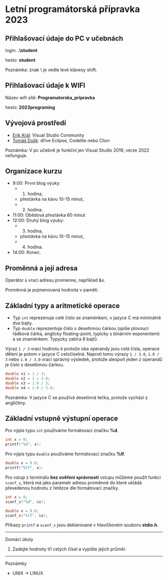 # Letní programátorská přípravka 2023

## Přihlašovací údaje do PC v učebnách

login: **.\student**

heslo: **student**

Poznámka: znak \ je vedle levé klávesy shift.

## Přihlašovací údaje k WIFI

Název wifi sítě: **Programatorska_pripravka**

heslo: **2023programing**

## Vývojová prostředí

- [Erik Král](https://fai.utb.cz/contacts/ing-et-ing-erik-kral-ph-d/): Visual Studio Community
- [Tomáš Dulík](https://fai.utb.cz/contacts/ing-tomas-dulik-ph-d/): dříve Eclipse, Codelite nebo Clion

Poznámka: V pc učebně je funkční jen Visual Studio 2019, verze 2022 nefunguje.

## Organizace kurzu

- 9:00: První blog výuky:
	- 1. hodina,
	- přestávka na kávu 10-15 minut,
	- 2. hodina.
- 11:00: Obědová přestávka 60 minut
- 12:00: Druhý blog výuky:
	- 3. hodina,
	- přestávka na kávu 10-15 minut,
	- 4. hodina.
- 14:00: Konec.

## Proměnná a její adresa

Operátor ```&```  vraci adresu promenne, například &x.

Proměnná je pojmenovaná hodnota v paměti.

## Základní typy a aritmetické operace

- Typ ```int``` reprezenuje celé číslo se znaménkem, v jazyce C má minimálně dva bajty.
- Typ ```double``` reprezentuje číslo s desetinnou čárkou (spíše plovoucí řádková čárka, anglicky floating-point, typicky s binárním exponentem) a se znaménkem. Typycky zabíra 8 bajtů.
  
Výraz ```1 / 3``` vrací hodnotu ```0``` protože oba operandy jsou celá čísla, operace dělení je potom v jazyce C celočíselná.
Naproti tomu výrazy ```1 / 3.0```, ```1.0 / 3``` nebo ```1.0 / 3.0``` vrací správný výsledek, protože alespoň jeden z operandů je číslo s desetinnou čárkou.

```c
double x1 = 1 / 3;
double x2 = 1 / 3.0;
double x3 = 1.0 / 3;
double x4 = 1.0 / 3.0;
```

Poznámka: V jazyce C se používá desetinná tečka, protože vychází z angličtiny.

## Základní vstupně výstupní operace

Pro výpis typu ```int``` používáme formátovací značku **%d**.

```c
int x = 0;
printf("%d", x);
```

Pro výpis typu ```double``` používáme formátovací značku **%lf**.

```c
double x = 0.0;
printf("%lf", x);
```

Pro vstup z terminálu **bez ověření správnosti** vstupu můžeme použít funkci ```scanf_s```, která má jako parametr adresu proměnné do které ukládá převedenou hodnotu z řetězce dle formátovací značky.

```c
int x = 0;
scanf_s("%d", &x);
```

```c
double x = 0.0;
scanf_s("%lf", &x);
```

Příkazy ```printf``` a ```scanf_s``` jsou deklarované v hlavičkovém souboru **stdio.h**.
 
---
Domácí úkoly

1. Zadejte hodnoty tří celých čísel a vypište jejich průměr.

---
Poznámky

- UNIX -> LINUX


